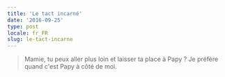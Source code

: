 ```yaml
---
title: 'Le tact incarné'
date: '2016-09-25'
type: post
locale: fr_FR
slug: le-tact-incarne
---
```


> Mamie, tu peux aller plus loin et laisser ta place à Papy ? Je préfère quand c'est Papy à côté de moi.
